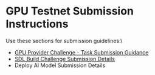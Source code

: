 # GPU Testnet Submission Instructions

Use these sections for submission guidelines:\


* [GPU Provider Challenge - Task Submission Guidance](gpu-provider-challenge-task-submission-guidance.md)
* [SDL Build Challenge Submission Details](sdl-build-challenge-submission-details.md)
* Deploy AI Model Submission Details
